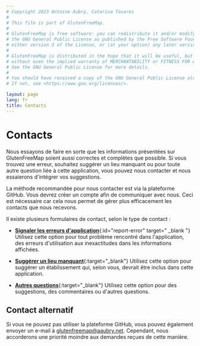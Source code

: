 ```yaml
---
# Copyright 2023 Antoine Aubry, Catarina Tavares
# 
# This file is part of GlutenFreeMap.
# 
# GlutenFreeMap is free software: you can redistribute it and/or modify it under the terms of
# the GNU General Public License as published by the Free Software Foundation,
# either version 3 of the License, or (at your option) any later version.
# 
# GlutenFreeMap is distributed in the hope that it will be useful, but WITHOUT ANY WARRANTY;
# without even the implied warranty of MERCHANTABILITY or FITNESS FOR A PARTICULAR PURPOSE.
# See the GNU General Public License for more details.
# 
# You should have received a copy of the GNU General Public License along with GlutenFreeMap.
# If not, see <https://www.gnu.org/licenses/>.

layout: page
lang: fr
title: Contacts
---
```

# Contacts

Nous essayons de faire en sorte que les informations présentées sur GlutenFreeMap soient aussi correctes et complètes que possible. Si vous trouvez une erreur, souhaitez suggérer un lieu manquant ou pour toute autre question liée à cette application, vous pouvez nous contacter et nous essaierons d'intégrer vos suggestions.

La méthode recommandée pour nous contacter est via la plateforme GitHub. Vous devrez créer un compte afin de communiquer avec nous. Ceci est nécessaire car cela nous permet de gérer plus efficacement les contacts que nous recevons.

Il existe plusieurs formulaires de contact, selon le type de contact :

- [**Signaler les erreurs d'application**](https://github.com/glutenfreemap/glutenfreemap.github.io/issues/new?template=en_bug_report.yml){:id="report-error" target=" _blank "}
   Utilisez cette option pour tout problème rencontré dans l'application, des erreurs d'utilisation aux inexactitudes dans les informations affichées.

- [**Suggérer un lieu manquant**](https://github.com/glutenfreemap/glutenfreemap.github.io/issues/new?template=en_suggest_venue.yml){:target="_blank"}
   Utilisez cette option pour suggérer un établissement qui, selon vous, devrait être inclus dans cette application.

- [**Autres questions**](https://github.com/glutenfreemap/glutenfreemap.github.io/discussions/new?category=general){:target="_blank"}
   Utilisez cette option pour des suggestions, des commentaires ou d'autres questions.

## Contact alternatif

Si vous ne pouvez pas utiliser la plateforme GitHub, vous pouvez également envoyer un e-mail à [glutenfreemap@aaubry.net](mailto:glutenfreemap@aaubry.net). Cependant, nous accorderons une priorité moindre aux demandes reçues de cette manière.
